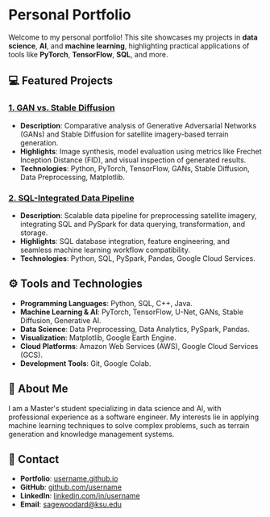 # Personal Portfolio

Welcome to my personal portfolio! This site showcases my projects in **data science**, **AI**, and **machine learning**, highlighting practical applications of tools like **PyTorch**, **TensorFlow**, **SQL**, and more.

## 💻 Featured Projects

### **[1. GAN vs. Stable Diffusion](https://github.com/username/gan-stable-diffusion)**
- **Description**: Comparative analysis of Generative Adversarial Networks (GANs) and Stable Diffusion for satellite imagery-based terrain generation.
- **Highlights**: Image synthesis, model evaluation using metrics like Frechet Inception Distance (FID), and visual inspection of generated results.
- **Technologies**: Python, PyTorch, TensorFlow, GANs, Stable Diffusion, Data Preprocessing, Matplotlib.

### **[2. SQL-Integrated Data Pipeline](https://github.com/username/sql-data-pipeline)**
- **Description**: Scalable data pipeline for preprocessing satellite imagery, integrating SQL and PySpark for data querying, transformation, and storage.
- **Highlights**: SQL database integration, feature engineering, and seamless machine learning workflow compatibility.
- **Technologies**: Python, SQL, PySpark, Pandas, Google Cloud Services.

## ⚙️ Tools and Technologies
- **Programming Languages**: Python, SQL, C++, Java.
- **Machine Learning & AI**: PyTorch, TensorFlow, U-Net, GANs, Stable Diffusion, Generative AI.
- **Data Science**: Data Preprocessing, Data Analytics, PySpark, Pandas.
- **Visualization**: Matplotlib, Google Earth Engine.
- **Cloud Platforms**: Amazon Web Services (AWS), Google Cloud Services (GCS).
- **Development Tools**: Git, Google Colab.

## 🌟 About Me
I am a Master's student specializing in data science and AI, with professional experience as a software engineer. My interests lie in applying machine learning techniques to solve complex problems, such as terrain generation and knowledge management systems.

## 🔗 Contact
- **Portfolio**: [username.github.io](https://username.github.io)
- **GitHub**: [github.com/username](https://github.com/username)
- **LinkedIn**: [linkedin.com/in/username](https://linkedin.com/in/username)
- **Email**: sagewoodard@ksu.edu
